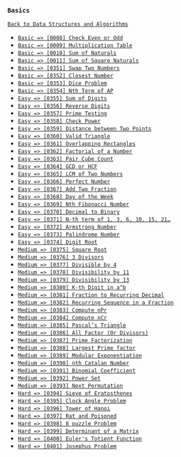 ### `Basics`

[`Back to Data Structures and Algorithms`](../readme.md)

* [`Basic => [0008] Check Even or Odd`](problems/0008-check-even-or-odd.md)
* [`Basic => [0009] Multiplication Table`](problems/0009-multiplication-table.md)
* [`Basic => [0010] Sum of Naturals`](problems/0010-sum-of-naturals.md)
* [`Basic => [0011] Sum of Square Naturals`](problems/0011-sum-of-natural-squares.md)
* [`Basic => [0351] Swap Two Numbers`](problems/0351-swap-two-numbers.md)
* [`Basic => [0352] Closest Number`]()
* [`Basic => [0353] Dice Problem`]()
* [`Basic => [0354] Nth Term of AP`]()
* [`Easy => [0355] Sum of Digits`]()
* [`Easy => [0356] Reverse Digits`]()
* [`Easy => [0357] Prime Testing`]()
* [`Easy => [0358] Check Power`]()
* [`Easy => [0359] Distance between Two Points`]()
* [`Easy => [0360] Valid Triangle`]()
* [`Easy => [0361] Overlapping Rectangles`]()
* [`Easy => [0362] Factorial of a Number`]()
* [`Easy => [0363] Pair Cube Count`]()
* [`Easy => [0364] GCD or HCF`]()
* [`Easy => [0365] LCM of Two Numbers`]()
* [`Easy => [0366] Perfect Number`]()
* [`Easy => [0367] Add Two Fraction`]()
* [`Easy => [0368] Day of the Week`]()
* [`Easy => [0369] Nth Fibonacci Number`]()
* [`Easy => [0370] Decimal to Binary`]()
* [`Easy => [0371] N-th term of 1, 3, 6, 10, 15, 21…`]()
* [`Easy => [0372] Armstrong Number`]()
* [`Easy => [0373] Palindrome Number`]()
* [`Easy => [0374] Digit Root`]()
* [`Medium => [0375] Square Root`]()
* [`Medium => [0376] 3 Divisors`]()
* [`Medium => [0377] Divisible by 4`]()
* [`Medium => [0378] Divisibility by 11`]()
* [`Medium => [0379] Divisibility by 13`]()
* [`Medium => [0380] K-th Digit in a^b`]()
* [`Medium => [0381] Fraction to Recurring Decimal`]()
* [`Medium => [0382] Recurring Sequence in a Fraction`]()
* [`Medium => [0383] Compute nPr`]()
* [`Medium => [0384] Compute nCr`]()
* [`Medium => [0385] Pascal’s Triangle`]()
* [`Medium => [0386] All Factor (Or Divisors)`]()
* [`Medium => [0387] Prime Factorization`]()
* [`Medium => [0388] Largest Prime factor`]()
* [`Medium => [0389] Modular Exponentiation`]()
* [`Medium => [0390] nth Catalan Number`]()
* [`Medium => [0391] Binomial Coefficient`]()
* [`Medium => [0392] Power Set`]()
* [`Medium => [0393] Next Permutation`]()
* [`Hard => [0394] Sieve of Eratosthenes`]()
* [`Hard => [0395] Clock Angle Problem`]()
* [`Hard => [0396] Tower of Hanoi`]()
* [`Hard => [0397] Rat and Poisoned`]()
* [`Hard => [0398] 8 puzzle Problem`]()
* [`Hard => [0399] Determinant of a Matrix`]()
* [`Hard => [0400] Euler's Totient Function`]()
* [`Hard => [0401] Josephus Problem`]()
